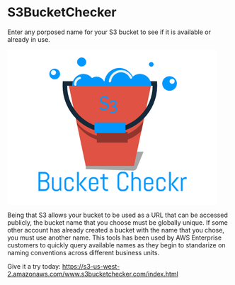 # S3BucketChecker
Enter any porposed name for your S3 bucket to see if it is available or already in use. 

<img src="images/S3BucketCheckrLogo1.png" alt="S3 Bucket Checker" title="S3 Bucket Checker" align="center" />


Being that S3 allows your bucket to be used as a URL that can be accessed publicly, the bucket name that you choose must be globally unique. If some other account has already created a bucket with the name that you chose, you must use another name. This tools has been used by AWS Enterprise customers to quickly query available names as they begin to standarize on naming conventions across different business units. 

Give it a try today: https://s3-us-west-2.amazonaws.com/www.s3bucketchecker.com/index.html

